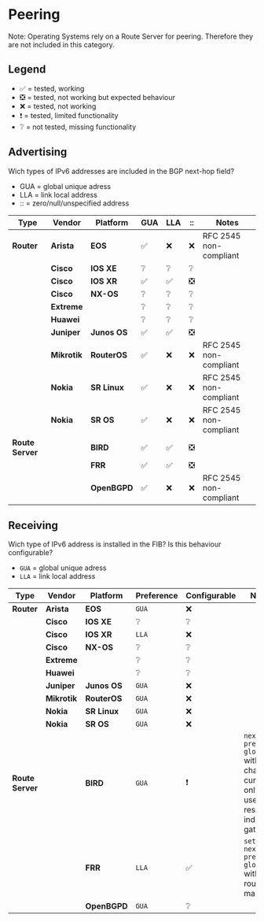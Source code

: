 # Peering
Note: Operating Systems rely on a Route Server for peering. Therefore they are not included in this category.

## Legend
- ✅ = tested, working
- ❎ = tested, not working but expected behaviour
- ❌ = tested, not working
- ❗ = tested, limited functionality
- ❔ = not tested, missing functionality

## Advertising
Wich types of IPv6 addresses are included in the BGP next-hop field?
- GUA = global unique adress
- LLA = link local address
- :: = zero/null/unspecified address

| Type             | Vendor       | Platform     | GUA | LLA | :: | Notes                                         |
|------------------|--------------|--------------|-----|-----|----|-----------------------------------------------|
| **Router**       | **Arista**   | **EOS**      | ✅  | ❌  | ❌ | RFC 2545 non-compliant                        |
|                  | **Cisco**    | **IOS XE**   | ❔  | ❔  | ❔ |                                               |
|                  | **Cisco**    | **IOS XR**   | ✅  | ✅  | ❎ |                                               |
|                  | **Cisco**    | **NX-OS**    | ❔  | ❔  | ❔ |                                               |
|                  | **Extreme**  |              | ❔  | ❔  | ❔ |                                               |
|                  | **Huawei**   |              | ❔  | ❔  | ❔ |                                               |
|                  | **Juniper**  | **Junos OS** | ✅  | ✅  | ❎ |                                               |
|                  | **Mikrotik** | **RouterOS** | ✅  | ❌  | ❌ | RFC 2545 non-compliant                        |
|                  | **Nokia**    | **SR Linux** | ✅  | ❌  | ❌ | RFC 2545 non-compliant                        |
|                  | **Nokia**    | **SR OS**    | ✅  | ❌  | ❌ | RFC 2545 non-compliant                        |
| **Route Server** |              | **BIRD**     | ✅  | ✅  | ❎ |                                               |
|                  |              | **FRR**      | ✅  | ✅  | ❎ |                                               |
|                  |              | **OpenBGPD** | ✅  | ❌  | ❌ | RFC 2545 non-compliant                        |

## Receiving
Wich type of IPv6 address is installed in the FIB? Is this behaviour configurable?
- `GUA` = global unique adress
- `LLA` = link local address

| Type             | Vendor       | Platform     | Preference | Configurable | Notes                                                                                        |
|------------------|--------------|--------------|------------|--------------|----------------------------------------------------------------------------------------------|
| **Router**       | **Arista**   | **EOS**      | `GUA`      | ❌           |                                                                                              |
|                  | **Cisco**    | **IOS XE**   | ❔         | ❔           |                                                                                              |
|                  | **Cisco**    | **IOS XR**   | `LLA`      | ❌           |                                                                                              |
|                  | **Cisco**    | **NX-OS**    | ❔         | ❔           |                                                                                              |
|                  | **Extreme**  |              | ❔         | ❔           |                                                                                              |
|                  | **Huawei**   |              | ❔         | ❔           |                                                                                              |
|                  | **Juniper**  | **Junos OS** | `GUA`      | ❌           |                                                                                              |
|                  | **Mikrotik** | **RouterOS** | `GUA`      | ❌           |                                                                                              |
|                  | **Nokia**    | **SR Linux** | `GUA`      | ❌           |                                                                                              |
|                  | **Nokia**    | **SR OS**    | `GUA`      | ❌           |                                                                                              |
| **Route Server** |              | **BIRD**     | `GUA`      | ❗           | `next hop prefer global` within channel, currently only used for resolving indirect gateways |
|                  |              | **FRR**      | `LLA`      | ✅           | `set ipv6 next-hop prefer-global` within route-map                                           |
|                  |              | **OpenBGPD** | `GUA`      | ❔           |                                                                                              |